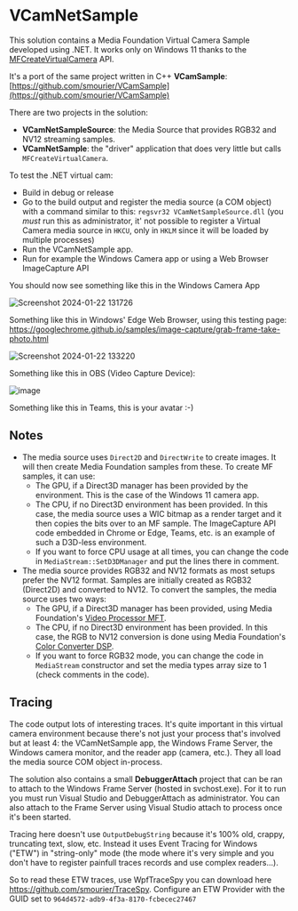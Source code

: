 # VCamNetSample
This solution contains a Media Foundation Virtual Camera Sample developed using .NET. It works only on Windows 11 thanks to the [MFCreateVirtualCamera](https://learn.microsoft.com/en-us/windows/win32/api/mfvirtualcamera/nf-mfvirtualcamera-mfcreatevirtualcamera) API.

It's a port of the same project written in C++ **VCamSample**: [https://github.com/smourier/VCamSample](https://github.com/smourier/VCamSample)

There are two projects in the solution:

* **VCamNetSampleSource**: the Media Source that provides RGB32 and NV12 streaming samples.
* **VCamNetSample**: the "driver" application that does very little but calls `MFCreateVirtualCamera`.



To test the .NET virtual cam:

* Build in debug or release
* Go to the build output and register the media source (a COM object) with a command similar to this: `regsvr32 VCamNetSampleSource.dll` (you *must* run this as administrator, it' not possible to register a Virtual Camera media source in `HKCU`, only in `HKLM` since it will be loaded by multiple processes)
* Run the VCamNetSample app.
* Run for example the Windows Camera app or using a Web Browser ImageCapture API

You should now see something like this in the Windows Camera App

![Screenshot 2024-01-22 131726](https://github.com/smourier/VCamSample/assets/5328574/50b27acb-3cf7-4d41-9298-84f7c1358148)

Something like this in Windows' Edge Web Browser, using this testing page: https://googlechrome.github.io/samples/image-capture/grab-frame-take-photo.html

![Screenshot 2024-01-22 133220](https://github.com/smourier/VCamSample/assets/5328574/1f7d34e9-5646-4f26-bc9a-534e3bc9d625)

Something like this in OBS (Video Capture Device):

![image](https://github.com/smourier/VCamSample/assets/5328574/47768c63-2979-40ab-ae70-fca632b97d81)

Something like this in Teams, this is your avatar :-)


## Notes

* The media source uses `Direct2D` and `DirectWrite` to create images. It will then create Media Foundation samples from these. To create MF samples, it can use:
  * The GPU, if a Direct3D manager has been provided by the environment. This is the case of the Windows 11 camera app.
  * The CPU, if no Direct3D environment has been provided. In this case, the media source uses a WIC bitmap as a render target and it then copies the bits over to an MF sample. The ImageCapture API code embedded in Chrome or Edge, Teams, etc. is an example of such a D3D-less environment.
  * If you want to force CPU usage at all times, you can change the code in `MediaStream::SetD3DManager` and put the lines there in comment.
* The media source provides RGB32 and NV12 formats as most setups prefer the NV12 format. Samples are initially created as RGB32 (Direct2D) and converted to NV12. To convert the samples, the media source uses two ways:
  * The GPU, if a Direct3D manager has been provided, using Media Foundation's [Video Processor MFT](https://learn.microsoft.com/en-us/windows/win32/medfound/video-processor-mft).
  * The CPU, if no Direct3D environment has been provided. In this case, the RGB to NV12 conversion is done using Media Foundation's [Color Converter DSP](https://learn.microsoft.com/en-us/windows/win32/medfound/colorconverter).
  * If you want to force RGB32 mode, you can change the code in `MediaStream` constructor and set the media types array size to 1 (check comments in the code).

## Tracing

The code output lots of interesting traces. It's quite important in this virtual camera environment because there's not just your process that's involved but at least 4: the VCamNetSample app, the Windows Frame Server, the Windows camera monitor, and the reader app (camera, etc.). They all load the media source COM object in-process.

The solution also contains a small **DebuggerAttach** project that can be ran to attach to the Windows Frame Server (hosted in svchost.exe). For it to run you must run Visual Studio and DebuggerAttach as administrator. You can also attach to the Frame Server using Visual Studio attach to process once it's been started.

Tracing here  doesn't use `OutputDebugString` because it's 100% old, crappy, truncating text, slow, etc. Instead it uses Event Tracing for Windows ("ETW") in "string-only" mode (the mode where it's very simple and you don't have to register painfull traces records and use complex readers...).

So to read these ETW traces, use WpfTraceSpy you can download here https://github.com/smourier/TraceSpy. Configure an ETW Provider with the GUID set to `964d4572-adb9-4f3a-8170-fcbecec27467`
